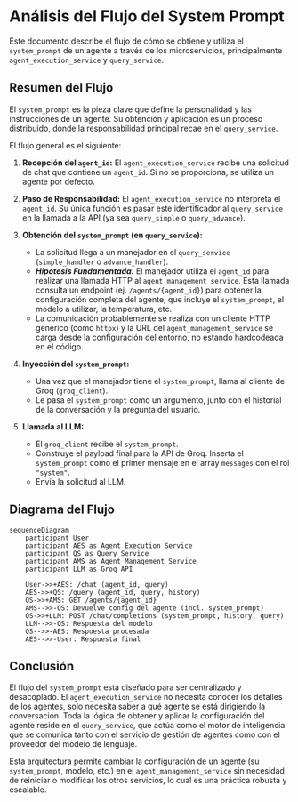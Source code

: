 # Análisis del Flujo del System Prompt

Este documento describe el flujo de cómo se obtiene y utiliza el `system_prompt` de un agente a través de los microservicios, principalmente `agent_execution_service` y `query_service`.

## Resumen del Flujo

El `system_prompt` es la pieza clave que define la personalidad y las instrucciones de un agente. Su obtención y aplicación es un proceso distribuido, donde la responsabilidad principal recae en el `query_service`.

El flujo general es el siguiente:

1.  **Recepción del `agent_id`:** El `agent_execution_service` recibe una solicitud de chat que contiene un `agent_id`. Si no se proporciona, se utiliza un agente por defecto.

2.  **Paso de Responsabilidad:** El `agent_execution_service` no interpreta el `agent_id`. Su única función es pasar este identificador al `query_service` en la llamada a la API (ya sea `query_simple` o `query_advance`).

3.  **Obtención del `system_prompt` (en `query_service`):**
    *   La solicitud llega a un manejador en el `query_service` (`simple_handler` o `advance_handler`).
    *   **_Hipótesis Fundamentada:_** El manejador utiliza el `agent_id` para realizar una llamada HTTP al `agent_management_service`. Esta llamada consulta un endpoint (ej. `/agents/{agent_id}`) para obtener la configuración completa del agente, que incluye el `system_prompt`, el modelo a utilizar, la temperatura, etc.
    *   La comunicación probablemente se realiza con un cliente HTTP genérico (como `httpx`) y la URL del `agent_management_service` se carga desde la configuración del entorno, no estando hardcodeada en el código.

4.  **Inyección del `system_prompt`:**
    *   Una vez que el manejador tiene el `system_prompt`, llama al cliente de Groq (`groq_client`).
    *   Le pasa el `system_prompt` como un argumento, junto con el historial de la conversación y la pregunta del usuario.

5.  **Llamada al LLM:**
    *   El `groq_client` recibe el `system_prompt`.
    *   Construye el payload final para la API de Groq. Inserta el `system_prompt` como el primer mensaje en el array `messages` con el rol `"system"`.
    *   Envía la solicitud al LLM.

## Diagrama del Flujo

```mermaid
sequenceDiagram
    participant User
    participant AES as Agent Execution Service
    participant QS as Query Service
    participant AMS as Agent Management Service
    participant LLM as Groq API

    User->>+AES: /chat (agent_id, query)
    AES->>+QS: /query (agent_id, query, history)
    QS->>+AMS: GET /agents/{agent_id}
    AMS-->>-QS: Devuelve config del agente (incl. system_prompt)
    QS->>+LLM: POST /chat/completions (system_prompt, history, query)
    LLM-->>-QS: Respuesta del modelo
    QS-->>-AES: Respuesta procesada
    AES-->>-User: Respuesta final
```

## Conclusión

El flujo del `system_prompt` está diseñado para ser centralizado y desacoplado. El `agent_execution_service` no necesita conocer los detalles de los agentes, solo necesita saber a qué agente se está dirigiendo la conversación. Toda la lógica de obtener y aplicar la configuración del agente reside en el `query_service`, que actúa como el motor de inteligencia que se comunica tanto con el servicio de gestión de agentes como con el proveedor del modelo de lenguaje.

Esta arquitectura permite cambiar la configuración de un agente (su `system_prompt`, modelo, etc.) en el `agent_management_service` sin necesidad de reiniciar o modificar los otros servicios, lo cual es una práctica robusta y escalable.
